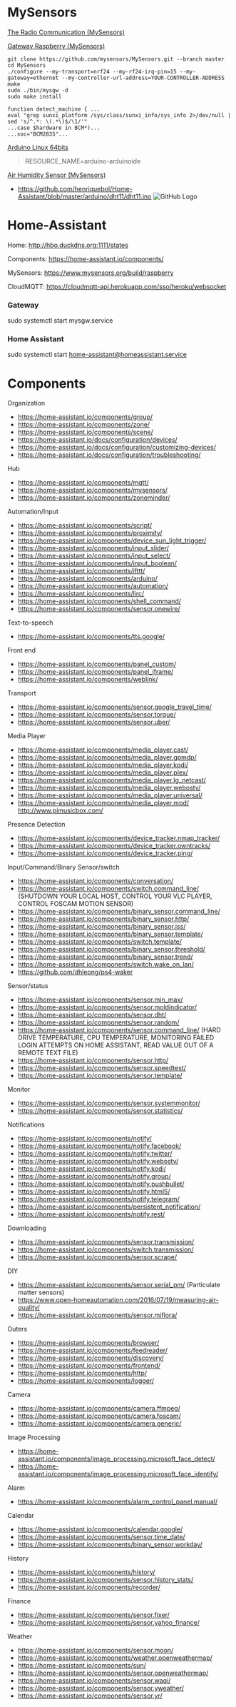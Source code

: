 # MySensors

[The Radio Communication (MySensors)](https://www.mysensors.org/about/network)

[Gateway Raspberry (MySensors)](https://www.mysensors.org/build/raspberry)
```
git clone https://github.com/mysensors/MySensors.git --branch master
cd MySensors
./configure --my-transport=nrf24 --my-rf24-irq-pin=15 --my-gateway=ethernet --my-controller-url-address=YOUR-CONTROLLER-ADDRESS
make
sudo ./bin/mysgw -d
sudo make install
```
```
function detect_machine { ...
eval "grep sunxi_platform /sys/class/sunxi_info/sys_info 2>/dev/null | sed 's/^.*: \(.*\)$/\1/'"
...case $hardware in BCM*)...
...soc="BCM2835"...
```

[Arduino Linux 64bits](https://www.arduino.cc/en/Main/Software)
> RESOURCE_NAME=arduino-arduinoide

[Air Humidity Sensor (MySensors)](https://www.mysensors.org/build/humidity)
* https://github.com/henriquebol/Home-Assistant/blob/master/arduino/dht11/dht11.ino
![GitHub Logo](/arduino/dht11/arduino_nrf_dht11_ldr_battery.png)

# Home-Assistant

Home: http://hbo.duckdns.org:1111/states

Components: https://home-assistant.io/components/

MySensors: https://www.mysensors.org/build/raspberry

CloudMQTT: https://cloudmqtt-api.herokuapp.com/sso/heroku/websocket

### Gateway
sudo systemctl start mysgw.service

### Home Assistant
sudo systemctl start home-assistant@homeassistant.service

# Components

Organization
* https://home-assistant.io/components/group/
* https://home-assistant.io/components/zone/
* https://home-assistant.io/components/scene/
* https://home-assistant.io/docs/configuration/devices/
* https://home-assistant.io/docs/configuration/customizing-devices/
* https://home-assistant.io/docs/configuration/troubleshooting/

Hub
* https://home-assistant.io/components/mqtt/
* https://home-assistant.io/components/mysensors/
* https://home-assistant.io/components/zoneminder/

Automation/Input
* https://home-assistant.io/components/script/
* https://home-assistant.io/components/proximity/
* https://home-assistant.io/components/device_sun_light_trigger/
* https://home-assistant.io/components/input_slider/
* https://home-assistant.io/components/input_select/
* https://home-assistant.io/components/input_boolean/
* https://home-assistant.io/components/ifttt/
* https://home-assistant.io/components/arduino/
* https://home-assistant.io/components/automation/
* https://home-assistant.io/components/lirc/
* https://home-assistant.io/components/shell_command/
* https://home-assistant.io/components/sensor.onewire/

Text-to-speech
* https://home-assistant.io/components/tts.google/

Front end
* https://home-assistant.io/components/panel_custom/
* https://home-assistant.io/components/panel_iframe/
* https://home-assistant.io/components/weblink/

Transport
* https://home-assistant.io/components/sensor.google_travel_time/
* https://home-assistant.io/components/sensor.torque/
* https://home-assistant.io/components/sensor.uber/

Media Player
* https://home-assistant.io/components/media_player.cast/
* https://home-assistant.io/components/media_player.gpmdp/
* https://home-assistant.io/components/media_player.kodi/
* https://home-assistant.io/components/media_player.plex/
* https://home-assistant.io/components/media_player.lg_netcast/
* https://home-assistant.io/components/media_player.webostv/
* https://home-assistant.io/components/media_player.universal/
* https://home-assistant.io/components/media_player.mpd/
http://www.pimusicbox.com/

Presence Detection
* https://home-assistant.io/components/device_tracker.nmap_tracker/
* https://home-assistant.io/components/device_tracker.owntracks/
* https://home-assistant.io/components/device_tracker.ping/

Input/Command/Binary Sensor/switch
* https://home-assistant.io/components/conversation/
* https://home-assistant.io/components/switch.command_line/ (SHUTDOWN YOUR LOCAL HOST, CONTROL YOUR VLC PLAYER, CONTROL FOSCAM MOTION SENSOR)
* https://home-assistant.io/components/binary_sensor.command_line/
* https://home-assistant.io/components/binary_sensor.http/
* https://home-assistant.io/components/binary_sensor.iss/
* https://home-assistant.io/components/binary_sensor.template/
* https://home-assistant.io/components/switch.template/
* https://home-assistant.io/components/binary_sensor.threshold/
* https://home-assistant.io/components/binary_sensor.trend/
* https://home-assistant.io/components/switch.wake_on_lan/
* https://github.com/dhleong/ps4-waker

Sensor/status
* https://home-assistant.io/components/sensor.min_max/
* https://home-assistant.io/components/sensor.moldindicator/
* https://home-assistant.io/components/sensor.dht/
* https://home-assistant.io/components/sensor.random/
* https://home-assistant.io/components/sensor.command_line/ (HARD DRIVE TEMPERATURE, CPU TEMPERATURE, MONITORING FAILED LOGIN ATTEMPTS ON HOME ASSISTANT, READ VALUE OUT OF A REMOTE TEXT FILE)
* https://home-assistant.io/components/sensor.http/
* https://home-assistant.io/components/sensor.speedtest/
* https://home-assistant.io/components/sensor.template/

Monitor
* https://home-assistant.io/components/sensor.systemmonitor/
* https://home-assistant.io/components/sensor.statistics/

Notifications
* https://home-assistant.io/components/notify/
* https://home-assistant.io/components/notify.facebook/
* https://home-assistant.io/components/notify.twitter/
* https://home-assistant.io/components/notify.webostv/
* https://home-assistant.io/components/notify.kodi/
* https://home-assistant.io/components/notify.group/
* https://home-assistant.io/components/notify.pushbullet/
* https://home-assistant.io/components/notify.html5/
* https://home-assistant.io/components/notify.telegram/
* https://home-assistant.io/components/persistent_notification/
* https://home-assistant.io/components/notify.rest/

Downloading
* https://home-assistant.io/components/sensor.transmission/
* https://home-assistant.io/components/switch.transmission/
* https://home-assistant.io/components/sensor.scrape/

DIY
* https://home-assistant.io/components/sensor.serial_pm/ (Particulate matter sensors)
* https://www.open-homeautomation.com/2016/07/19/measuring-air-quality/
* https://home-assistant.io/components/sensor.miflora/

Outers
* https://home-assistant.io/components/browser/
* https://home-assistant.io/components/feedreader/
* https://home-assistant.io/components/discovery/
* https://home-assistant.io/components/frontend/
* https://home-assistant.io/components/http/
* https://home-assistant.io/components/logger/

Camera
* https://home-assistant.io/components/camera.ffmpeg/
* https://home-assistant.io/components/camera.foscam/
* https://home-assistant.io/components/camera.generic/

Image Processing
* https://home-assistant.io/components/image_processing.microsoft_face_detect/
* https://home-assistant.io/components/image_processing.microsoft_face_identify/

Alarm
* https://home-assistant.io/components/alarm_control_panel.manual/

Calendar
* https://home-assistant.io/components/calendar.google/
* https://home-assistant.io/components/sensor.time_date/
* https://home-assistant.io/components/binary_sensor.workday/

History
* https://home-assistant.io/components/history/
* https://home-assistant.io/components/sensor.history_stats/
* https://home-assistant.io/components/recorder/

Finance
* https://home-assistant.io/components/sensor.fixer/
* https://home-assistant.io/components/sensor.yahoo_finance/

Weather
* https://home-assistant.io/components/sensor.moon/
* https://home-assistant.io/components/weather.openweathermap/
* https://home-assistant.io/components/sun/
* https://home-assistant.io/components/sensor.openweathermap/
* https://home-assistant.io/components/sensor.waqi/
* https://home-assistant.io/components/sensor.yweather/
* https://home-assistant.io/components/sensor.yr/
